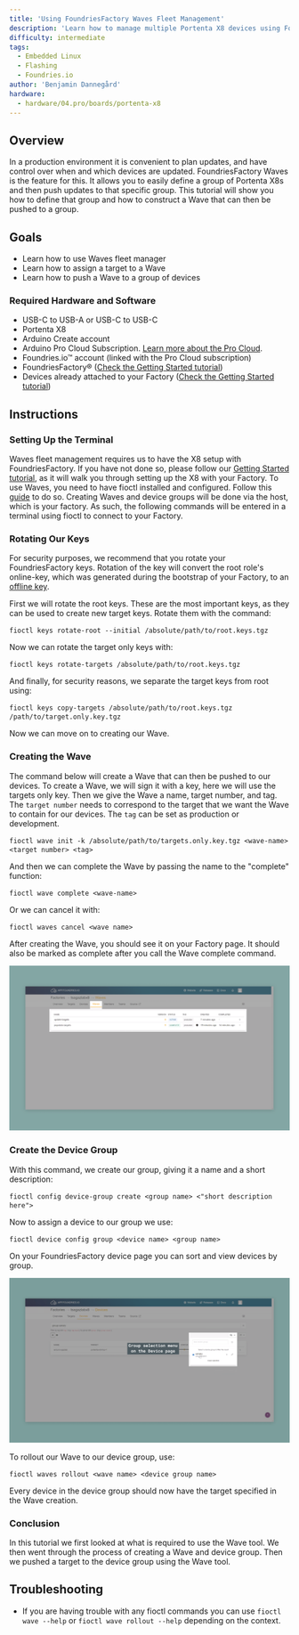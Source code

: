 ```yaml
---
title: 'Using FoundriesFactory Waves Fleet Management'
description: 'Learn how to manage multiple Portenta X8 devices using FoundriesFactory fleet management tool, *Waves*'
difficulty: intermediate
tags:
  - Embedded Linux
  - Flashing
  - Foundries.io
author: 'Benjamin Dannegård'
hardware:
  - hardware/04.pro/boards/portenta-x8
---
```


## Overview

In a production environment it is convenient to plan updates, and have control over when and which devices are updated. FoundriesFactory Waves is the feature for this. It allows you to easily define a group of Portenta X8s and then push updates to that specific group. This tutorial will show you how to define that group and how to construct a Wave that can then be pushed to a group.

## Goals

- Learn how to use Waves fleet manager
- Learn how to assign a target to a Wave
- Learn how to push a Wave to a group of devices

### Required Hardware and Software

- USB-C to USB-A or USB-C to USB-C
- Portenta X8
- Arduino Create account
- Arduino Pro Cloud Subscription. [Learn more about the Pro Cloud](https://www.arduino.cc/pro/hardware/product/portenta-x8#pro-cloud).
- Foundries.io™ account (linked with the Pro Cloud subscription)
- FoundriesFactory® ([Check the Getting Started tutorial](https://docs.arduino.cc/tutorials/portenta-x8/out-of-the-box))
- Devices already attached to your Factory ([Check the Getting Started tutorial](https://docs.arduino.cc/tutorials/portenta-x8/out-of-the-box))
    
## Instructions

### Setting Up the Terminal

Waves fleet management requires us to have the X8 setup with FoundriesFactory. If you have not done so, please follow our [Getting Started tutorial](https://docs.arduino.cc/tutorials/portenta-x8/out-of-the-box),  as it will walk you through setting up the X8 with your Factory. To use Waves, you need to have fioctl installed and configured. Follow this [guide](https://docs.foundries.io/latest/getting-started/install-fioctl/index.html) to do so. Creating Waves and device groups will be done via the host, which is your factory. As such, the following commands will be entered in a terminal using fioctl  to connect to your Factory.

### Rotating Our Keys

For security purposes, we recommend that you rotate your FoundriesFactory keys. Rotation of the key will convert the root role's online-key, which was generated during the bootstrap of your Factory, to an [offline key](https://docs.foundries.io/latest/reference-manual/security/offline-keys.html).

First we will rotate the root keys. These are the most important keys, as they can be used to create new target keys. Rotate them with the command:
```
fioctl keys rotate-root --initial /absolute/path/to/root.keys.tgz
```

Now we can rotate the target only keys with:
```
fioctl keys rotate-targets /absolute/path/to/root.keys.tgz
```

And finally, for security reasons, we separate the target keys from root using:
```
fioctl keys copy-targets /absolute/path/to/root.keys.tgz /path/to/target.only.key.tgz
```

Now we can move on to creating our Wave.

### Creating the Wave

The command below will create a Wave that can then be pushed to our devices. To create a Wave, we will sign it with a key, here we will use the targets only key. Then we give the Wave a name, target number, and tag. The `target number` needs to correspond to the target that we want the Wave to contain for our devices. The `tag` can be set as production or development. 
```
fioctl wave init -k /absolute/path/to/targets.only.key.tgz <wave-name> <target number> <tag>
```

And then we can complete the Wave by passing the name to the "complete" function:
```
fioctl wave complete <wave-name>
```

Or we can cancel it with:
```
fioctl waves cancel <wave name>
```

After creating the Wave, you should see it on your Factory page. It should also be marked as complete after you call the Wave complete command.

![The wave page on your FoundriesFactory](assets/foundriesfactory-waves-page.png)

### Create the Device Group

With this command, we create our group, giving it a name and a short description:
```
fioctl config device-group create <group name> <"short description here">
```

Now to assign a device to our group we use:
```
fioctl device config group <device name> <group name>
```

On your FoundriesFactory device page you can sort and view devices by group.

![Device group sorting on the FoundriesFactory page](assets/foundriesfactory-device-group.png)

To rollout our Wave to our device group, use:
```
fioctl waves rollout <wave name> <device group name>
```

Every device in the device group should now have the target specified in the Wave creation.

### Conclusion

In this tutorial we first looked at what is required to use the Wave tool. We then went through the process of creating a Wave and device group. Then we pushed a target to the device group using the Wave tool. 

## Troubleshooting

- If you are having trouble with any fioctl commands you can use `fioctl wave --help` or `fioctl wave rollout --help` depending on the context.